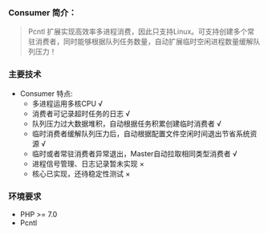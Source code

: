### Consumer 简介：
> Pcntl 扩展实现高效率多进程消费，因此只支持Linux。可支持创建多个常驻消费者，同时能够根据队列任务数量，自动扩展临时空闲进程数量缓解队列压力！

### 主要技术

* Consumer 特点: 
   * 多进程运用多核CPU  √
   * 消费者可记录超时任务的日志  √
   * 队列压力过大数据堆积，自动根据任务积累创建临时消费者  √
   * 临时消费者缓解队列压力后，自动根据配置文件空闲时间退出节省系统资源  √
   * 临时或者常驻消费者异常退出，Master自动拉取相同类型消费者  √
   * 进程信号管理、日志记录暂未实现  ×
   * 核心已实现，还待稳定性测试  ×
  
### 环境要求

* PHP >= 7.0
* Pcntl